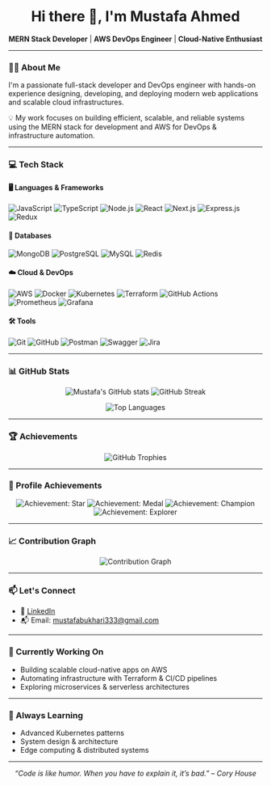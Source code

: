 <h1 align="center">Hi there 👋, I'm Mustafa Ahmed</h1>

<p align="center">
  <strong>MERN Stack Developer</strong> | <strong>AWS DevOps Engineer</strong> | <strong>Cloud-Native Enthusiast</strong>
</p>

---

### 🧑‍💻 About Me  

I'm a passionate full-stack developer and DevOps engineer with hands-on experience designing, developing, and deploying modern web applications and scalable cloud infrastructures.  

💡 My work focuses on building efficient, scalable, and reliable systems using the MERN stack for development and AWS for DevOps & infrastructure automation.  

---

### 💻 Tech Stack  

#### 🖥️ Languages & Frameworks  
![JavaScript](https://img.shields.io/badge/JavaScript-F7DF1E?style=for-the-badge&logo=javascript&logoColor=black)
![TypeScript](https://img.shields.io/badge/TypeScript-007ACC?style=for-the-badge&logo=typescript&logoColor=white)
![Node.js](https://img.shields.io/badge/Node.js-339933?style=for-the-badge&logo=nodedotjs&logoColor=white)
![React](https://img.shields.io/badge/React-20232A?style=for-the-badge&logo=react&logoColor=61DAFB)
![Next.js](https://img.shields.io/badge/Next.js-000000?style=for-the-badge&logo=nextdotjs&logoColor=white)
![Express.js](https://img.shields.io/badge/Express.js-000000?style=for-the-badge&logo=express&logoColor=white)
![Redux](https://img.shields.io/badge/Redux-593D88?style=for-the-badge&logo=redux&logoColor=white)

#### 🧠 Databases  
![MongoDB](https://img.shields.io/badge/MongoDB-47A248?style=for-the-badge&logo=mongodb&logoColor=white)
![PostgreSQL](https://img.shields.io/badge/PostgreSQL-336791?style=for-the-badge&logo=postgresql&logoColor=white)
![MySQL](https://img.shields.io/badge/MySQL-005C84?style=for-the-badge&logo=mysql&logoColor=white)
![Redis](https://img.shields.io/badge/Redis-DC382D?style=for-the-badge&logo=redis&logoColor=white)

#### ☁️ Cloud & DevOps  
![AWS](https://img.shields.io/badge/AWS-232F3E?style=for-the-badge&logo=amazonaws&logoColor=white)
![Docker](https://img.shields.io/badge/Docker-2496ED?style=for-the-badge&logo=docker&logoColor=white)
![Kubernetes](https://img.shields.io/badge/Kubernetes-326CE5?style=for-the-badge&logo=kubernetes&logoColor=white)
![Terraform](https://img.shields.io/badge/Terraform-7B42BC?style=for-the-badge&logo=terraform&logoColor=white)
![GitHub Actions](https://img.shields.io/badge/GitHub%20Actions-2088FF?style=for-the-badge&logo=githubactions&logoColor=white)
![Prometheus](https://img.shields.io/badge/Prometheus-E6522C?style=for-the-badge&logo=prometheus&logoColor=white)
![Grafana](https://img.shields.io/badge/Grafana-F46800?style=for-the-badge&logo=grafana&logoColor=white)

#### 🛠️ Tools  
![Git](https://img.shields.io/badge/Git-F05032?style=for-the-badge&logo=git&logoColor=white)
![GitHub](https://img.shields.io/badge/GitHub-181717?style=for-the-badge&logo=github&logoColor=white)
![Postman](https://img.shields.io/badge/Postman-FF6C37?style=for-the-badge&logo=postman&logoColor=white)
![Swagger](https://img.shields.io/badge/Swagger-85EA2D?style=for-the-badge&logo=swagger&logoColor=black)
![Jira](https://img.shields.io/badge/Jira-0052CC?style=for-the-badge&logo=jira&logoColor=white)

---

### 📊 GitHub Stats  

<p align="center">
  <img src="https://github-readme-stats.vercel.app/api?username=mustafa-ahmed&show_icons=true&theme=radical&hide_border=true&count_private=true" alt="Mustafa's GitHub stats" />
  <img src="https://github-readme-streak-stats.herokuapp.com?user=mustafa-ahmed&theme=radical&hide_border=true" alt="GitHub Streak" />
</p>

<p align="center">
  <img src="https://github-readme-stats.vercel.app/api/top-langs/?username=mustafa-ahmed&layout=compact&theme=radical&hide_border=true&hide=php" alt="Top Languages" />
</p>

---

### 🏆 Achievements  

<p align="center">
  <img src="https://github-profile-trophy.vercel.app/?username=mustafa-ahmed&theme=radical&no-frame=true&no-bg=true&column=7" alt="GitHub Trophies" />
</p>

---

### 🌟 Profile Achievements  

<p align="center">
  <img src="https://github-profile-achievements.vercel.app/api/badge/mustafa-ahmed?achievement=star" alt="Achievement: Star" />
  <img src="https://github-profile-achievements.vercel.app/api/badge/mustafa-ahmed?achievement=medal" alt="Achievement: Medal" />
  <img src="https://github-profile-achievements.vercel.app/api/badge/mustafa-ahmed?achievement=champion" alt="Achievement: Champion" />
  <img src="https://github-profile-achievements.vercel.app/api/badge/mustafa-ahmed?achievement=explorer" alt="Achievement: Explorer" />
</p>

---

### 📈 Contribution Graph  

<p align="center">
  <img src="https://github-readme-activity-graph.vercel.app/graph?username=mustafa-ahmed&theme=redical&bg_color=141321&color=ffffff&line=ff6e96&point=f5d3d3&hide_border=true" alt="Contribution Graph" />
</p>

---

### 📫 Let's Connect  

- 💼 [LinkedIn](https://www.linkedin.com/in/mustafa-ahmed-012675279/)  
- 📬 Email: mustafabukhari333@gmail.com  

---

### 🚀 Currently Working On  
- Building scalable cloud-native apps on AWS  
- Automating infrastructure with Terraform & CI/CD pipelines  
- Exploring microservices & serverless architectures  

---

### 🌱 Always Learning  
- Advanced Kubernetes patterns  
- System design & architecture  
- Edge computing & distributed systems  

---

<p align="center"><i>“Code is like humor. When you have to explain it, it’s bad.” – Cory House</i></p>
